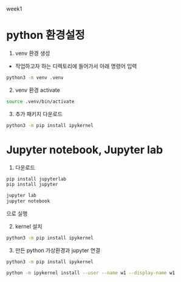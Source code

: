 week1

# python 환경설정

1. venv 환경 생성

- 작업하고자 하는 디렉토리에 들어가서 아래 명령어 입력

```bash
python3 -m venv .venv
```

2. venv 환경 activate

```bash
source .venv/bin/activate
```

3. 추가 패키지 다운로드

```bash
python3 -m pip install ipykernel
```

# Jupyter notebook, Jupyter lab

1. 다운로드

```bash
pip install jupyterlab
pip install jupyter
```

```bash
jupyter lab
jupyter notebook
```

으로 실행

2. kernel 설치

```bash
python3 -m pip install ipykernel
```

3. 만든 python 가상환경과 jupyter 연결

```bash
python3 -m pip install ipykernel
```

```bash
python -m ipykernel install --user --name w1 --display-name w1
```
